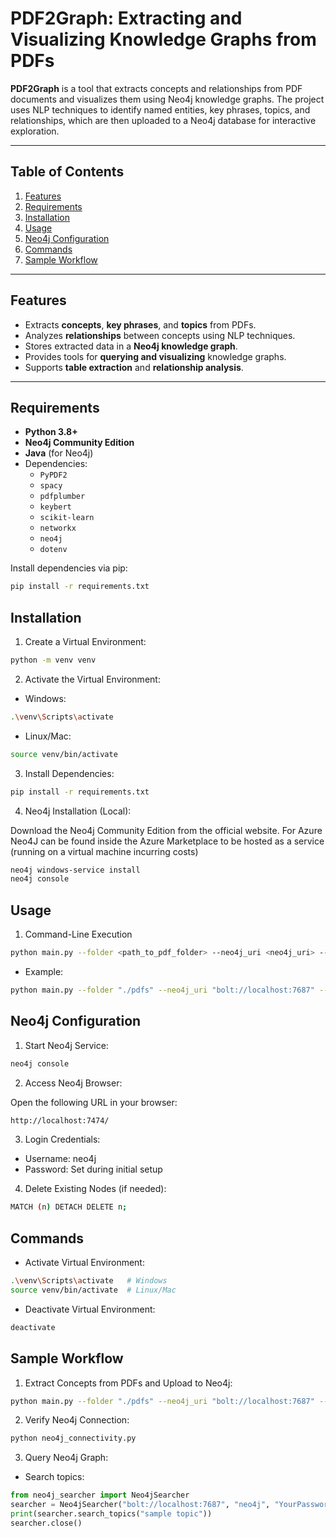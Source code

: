 # PDF2Graph: Extracting and Visualizing Knowledge Graphs from PDFs

**PDF2Graph** is a tool that extracts concepts and relationships from PDF documents and visualizes them using Neo4j knowledge graphs. The project uses NLP techniques to identify named entities, key phrases, topics, and relationships, which are then uploaded to a Neo4j database for interactive exploration.

---

## Table of Contents

1. [Features](#features)
2. [Requirements](#requirements)
3. [Installation](#installation)
4. [Usage](#usage)
5. [Neo4j Configuration](#neo4j-configuration)
6. [Commands](#commands)
7. [Sample Workflow](#sample-workflow)

---

## Features

- Extracts **concepts**, **key phrases**, and **topics** from PDFs.
- Analyzes **relationships** between concepts using NLP techniques.
- Stores extracted data in a **Neo4j knowledge graph**.
- Provides tools for **querying and visualizing** knowledge graphs.
- Supports **table extraction** and **relationship analysis**.

---

## Requirements

- **Python 3.8+**
- **Neo4j Community Edition**
- **Java** (for Neo4j)
- Dependencies:
  - `PyPDF2`
  - `spacy`
  - `pdfplumber`
  - `keybert`
  - `scikit-learn`
  - `networkx`
  - `neo4j`
  - `dotenv`

Install dependencies via pip:

```bash
pip install -r requirements.txt
```

## Installation
1. Create a Virtual Environment:
```bash
python -m venv venv
```
2. Activate the Virtual Environment:

- Windows:
```bash
.\venv\Scripts\activate
```

- Linux/Mac:
```bash
source venv/bin/activate
```

3. Install Dependencies:
```bash
pip install -r requirements.txt
```

4. Neo4j Installation (Local):

Download the Neo4j Community Edition from the official website. For Azure Neo4J can be found inside the Azure Marketplace to be hosted as a service (running on a virtual machine incurring costs)

```bash
neo4j windows-service install
neo4j console
```
## Usage
1. Command-Line Execution
```bash
python main.py --folder <path_to_pdf_folder> --neo4j_uri <neo4j_uri> --neo4j_user <neo4j_username> --neo4j_password <neo4j_password>
```
- Example:
```bash
python main.py --folder "./pdfs" --neo4j_uri "bolt://localhost:7687" --neo4j_user "neo4j" --neo4j_password "YourPassword"
```

## Neo4j Configuration
1. Start Neo4j Service:
```bash
neo4j console
```

2. Access Neo4j Browser:

Open the following URL in your browser:
```bash
http://localhost:7474/
```

3. Login Credentials:

- Username: neo4j
- Password: Set during initial setup

4. Delete Existing Nodes (if needed):

```bash
MATCH (n) DETACH DELETE n;
```

## Commands

- Activate Virtual Environment:
```bash
.\venv\Scripts\activate   # Windows
source venv/bin/activate  # Linux/Mac
```
- Deactivate Virtual Environment:
```bash
deactivate
```

## Sample Workflow
1. Extract Concepts from PDFs and Upload to Neo4j:
```bash
python main.py --folder "./pdfs" --neo4j_uri "bolt://localhost:7687" --neo4j_user "neo4j" --neo4j_password "YourPassword"
```

2. Verify Neo4j Connection:
```bash
python neo4j_connectivity.py
```

3. Query Neo4j Graph:

- Search topics:
```python
from neo4j_searcher import Neo4jSearcher
searcher = Neo4jSearcher("bolt://localhost:7687", "neo4j", "YourPassword")
print(searcher.search_topics("sample topic"))
searcher.close()
```
